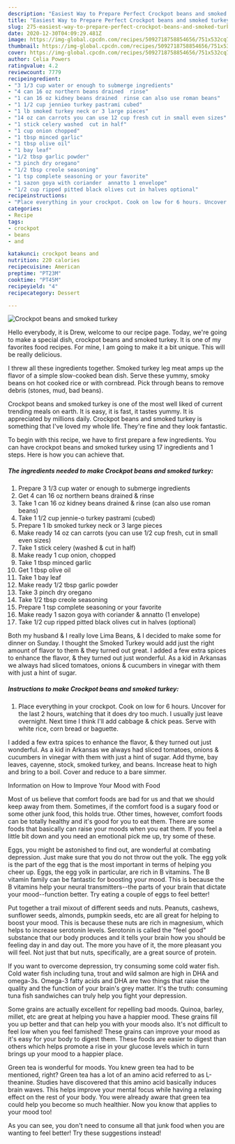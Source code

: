 ```yaml
---
description: "Easiest Way to Prepare Perfect Crockpot beans and smoked turkey"
title: "Easiest Way to Prepare Perfect Crockpot beans and smoked turkey"
slug: 275-easiest-way-to-prepare-perfect-crockpot-beans-and-smoked-turkey
date: 2020-12-30T04:09:29.481Z
image: https://img-global.cpcdn.com/recipes/5092718758854656/751x532cq70/crockpot-beans-and-smoked-turkey-recipe-main-photo.jpg
thumbnail: https://img-global.cpcdn.com/recipes/5092718758854656/751x532cq70/crockpot-beans-and-smoked-turkey-recipe-main-photo.jpg
cover: https://img-global.cpcdn.com/recipes/5092718758854656/751x532cq70/crockpot-beans-and-smoked-turkey-recipe-main-photo.jpg
author: Celia Powers
ratingvalue: 4.2
reviewcount: 7779
recipeingredient:
- "3 1/3 cup water or enough to submerge ingredients"
- "4 can 16 oz northern beans drained  rinse"
- "1 can 16 oz kidney beans drained  rinse can also use roman beans"
- "1 1/2 cup jennieo turkey pastrami cubed"
- "1 lb smoked turkey neck or 3 large pieces"
- "14 oz can carrots you can use 12 cup fresh cut in small even sizes"
- "1 stick celery washed  cut in half"
- "1 cup onion chopped"
- "1 tbsp minced garlic"
- "1 tbsp olive oil"
- "1 bay leaf"
- "1/2 tbsp garlic powder"
- "3 pinch dry oregano"
- "1/2 tbsp creole seasoning"
- "1 tsp complete seasoning or your favorite"
- "1 sazon goya with coriander  annatto 1 envelope"
- "1/2 cup ripped pitted black olives cut in halves optional"
recipeinstructions:
- "Place everything in your crockpot. Cook on low for 6 hours. Uncover for the last 2 hours, watching that it does dry too much. I usually just leave overnight. Next time I think I&#39;ll add cabbage &amp; chick peas. Serve with white rice, corn bread or baguette."
categories:
- Recipe
tags:
- crockpot
- beans
- and

katakunci: crockpot beans and 
nutrition: 220 calories
recipecuisine: American
preptime: "PT23M"
cooktime: "PT45M"
recipeyield: "4"
recipecategory: Dessert

---
```



![Crockpot beans and smoked turkey](https://img-global.cpcdn.com/recipes/5092718758854656/751x532cq70/crockpot-beans-and-smoked-turkey-recipe-main-photo.jpg)

Hello everybody, it is Drew, welcome to our recipe page. Today, we're going to make a special dish, crockpot beans and smoked turkey. It is one of my favorites food recipes. For mine, I am going to make it a bit unique. This will be really delicious.

I threw all these ingredients together. Smoked turkey leg meat amps up the flavor of a simple slow-cooked bean dish. Serve these yummy, smoky beans on hot cooked rice or with cornbread. Pick through beans to remove debris (stones, mud, bad beans).

Crockpot beans and smoked turkey is one of the most well liked of current trending meals on earth. It is easy, it is fast, it tastes yummy. It is appreciated by millions daily. Crockpot beans and smoked turkey is something that I've loved my whole life. They're fine and they look fantastic.


To begin with this recipe, we have to first prepare a few ingredients. You can have crockpot beans and smoked turkey using 17 ingredients and 1 steps. Here is how you can achieve that.

<!--inarticleads1-->

##### The ingredients needed to make Crockpot beans and smoked turkey:

1. Prepare 3 1/3 cup water or enough to submerge ingredients
1. Get 4 can 16 oz northern beans drained &amp; rinse
1. Take 1 can 16 oz kidney beans drained &amp; rinse (can also use roman beans)
1. Take 1 1/2 cup jennie-o turkey pastrami (cubed)
1. Prepare 1 lb smoked turkey neck or 3 large pieces
1. Make ready 14 oz can carrots (you can use 1/2 cup fresh, cut in small even sizes)
1. Take 1 stick celery (washed &amp; cut in half)
1. Make ready 1 cup onion, chopped
1. Take 1 tbsp minced garlic
1. Get 1 tbsp olive oil
1. Take 1 bay leaf
1. Make ready 1/2 tbsp garlic powder
1. Take 3 pinch dry oregano
1. Take 1/2 tbsp creole seasoning
1. Prepare 1 tsp complete seasoning or your favorite
1. Make ready 1 sazon goya with coriander &amp; annatto (1 envelope)
1. Take 1/2 cup ripped pitted black olives cut in halves (optional)


Both my husband &amp; I really love Lima Beans, &amp; I decided to make some for dinner on Sunday. I thought the Smoked Turkey would add just the right amount of flavor to them &amp; they turned out great. I added a few extra spices to enhance the flavor, &amp; they turned out just wonderful. As a kid in Arkansas we always had sliced tomatoes, onions &amp; cucumbers in vinegar with them with just a hint of sugar. 

<!--inarticleads2-->

##### Instructions to make Crockpot beans and smoked turkey:

1. Place everything in your crockpot. Cook on low for 6 hours. Uncover for the last 2 hours, watching that it does dry too much. I usually just leave overnight. Next time I think I&#39;ll add cabbage &amp; chick peas. Serve with white rice, corn bread or baguette.


I added a few extra spices to enhance the flavor, &amp; they turned out just wonderful. As a kid in Arkansas we always had sliced tomatoes, onions &amp; cucumbers in vinegar with them with just a hint of sugar. Add thyme, bay leaves, cayenne, stock, smoked turkey, and beans. Increase heat to high and bring to a boil. Cover and reduce to a bare simmer. 

Information on How to Improve Your Mood with Food


Most of us believe that comfort foods are bad for us and that we should keep away from them. Sometimes, if the comfort food is a sugary food or some other junk food, this holds true. Other times, however, comfort foods can be totally healthy and it's good for you to eat them. There are some foods that basically can raise your moods when you eat them. If you feel a little bit down and you need an emotional pick me up, try some of these.

Eggs, you might be astonished to find out, are wonderful at combating depression. Just make sure that you do not throw out the yolk. The egg yolk is the part of the egg that is the most important in terms of helping you cheer up. Eggs, the egg yolk in particular, are rich in B vitamins. The B vitamin family can be fantastic for boosting your mood. This is because the B vitamins help your neural transmitters--the parts of your brain that dictate your mood--function better. Try eating a couple of eggs to feel better!

Put together a trail mixout of different seeds and nuts. Peanuts, cashews, sunflower seeds, almonds, pumpkin seeds, etc are all great for helping to boost your mood. This is because these nuts are rich in magnesium, which helps to increase serotonin levels. Serotonin is called the "feel good" substance that our body produces and it tells your brain how you should be feeling day in and day out. The more you have of it, the more pleasant you will feel. Not just that but nuts, specifically, are a great source of protein.

If you want to overcome depression, try consuming some cold water fish. Cold water fish including tuna, trout and wild salmon are high in DHA and omega-3s. Omega-3 fatty acids and DHA are two things that raise the quality and the function of your brain's grey matter. It's the truth: consuming tuna fish sandwiches can truly help you fight your depression. 

Some grains are actually excellent for repelling bad moods. Quinoa, barley, millet, etc are great at helping you have a happier mood. These grains fill you up better and that can help you with your moods also. It's not difficult to feel low when you feel famished! These grains can improve your mood as it's easy for your body to digest them. These foods are easier to digest than others which helps promote a rise in your glucose levels which in turn brings up your mood to a happier place.

Green tea is wonderful for moods. You knew green tea had to be mentioned, right? Green tea has a lot of an amino acid referred to as L-theanine. Studies have discovered that this amino acid basically induces brain waves. This helps improve your mental focus while having a relaxing effect on the rest of your body. You were already aware that green tea could help you become so much healthier. Now you know that applies to your mood too!

As you can see, you don't need to consume all that junk food when you are wanting to feel better! Try  these suggestions  instead!

